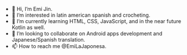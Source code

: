 - 👋 Hi, I’m Emi Jin.
- 👀 I’m interested in latin american spanish and crocheting.
- 🌱 I’m currently learning HTML, CSS, JavaScript, and in the near future Kotlin as well.
- 💞️ I’m looking to collaborate on Android apps development and Japanese/Spanish translation.
- 📫 How to reach me @EmiLaJaponesa.

<!---
EmiLaJaponesa/EmiLaJaponesa is a ✨ special ✨ repository because its `README.md` (this file) appears on your GitHub profile.
You can click the Preview link to take a look at your changes.
--->
